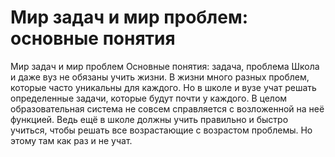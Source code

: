 # Мир задач и мир проблем: основные понятия

Мир задач и мир проблем
Основные понятия: задача, проблема
Школа и даже вуз не обязаны учить жизни. В жизни много разных проблем, которые часто уникальны для каждого. Но в школе и вузе учат решать определенные задачи, которые будут почти у каждого. В целом образовательная система не совсем справляется с возложенной на неё функцией. Ведь ещё в школе должны учить правильно и быстро учиться, чтобы решать все возрастающие с возрастом проблемы. Но этому там как раз и не учат.

